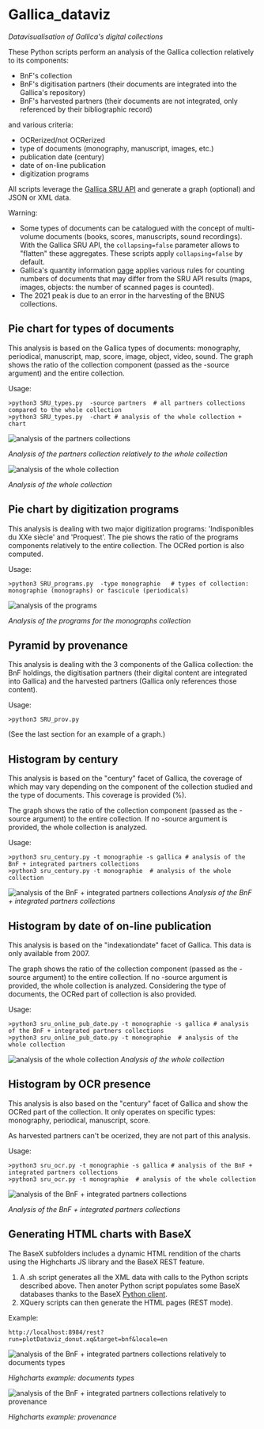 # Gallica_dataviz
  *Datavisualisation of Gallica's digital collections*

These Python scripts perform an analysis of the Gallica collection relatively to its components:
- BnF's collection 
- BnF's digitisation partners (their documents are integrated into the Gallica's repository)
- BnF's harvested partners (their documents are not integrated, only referenced by their bibliographic record)

and various criteria:
- OCRerized/not OCRerized
- type of documents (monography, manuscript, images, etc.)
- publication date (century)
- date of on-line publication
- digitization programs

All scripts leverage the [Gallica SRU API](https://api.bnf.fr/fr/api-gallica-de-recherche) and generate a graph (optional) and JSON or XML data.

Warning: 
- Some types of documents can be catalogued with the concept of multi-volume documents (books, scores, manuscripts, sound recordings). With the Gallica SRU API, the `collapsing=false` parameter allows to "flatten" these aggregates. These scripts apply `collapsing=false` by default.
- Gallica's quantity information [page](https://gallica.bnf.fr/GallicaEnChiffres) applies various rules for counting numbers of documents that may differ from the SRU API results (maps, images, objects: the number of scanned pages is counted).
- The 2021 peak is due to an error in the harvesting of the BNUS collections.


## Pie chart for types of documents 

This analysis is based on the Gallica types of documents: monography, periodical, manuscript, map, score, image, object, video, sound.
The graph shows the ratio of the collection component (passed as the -source argument) and the entire collection. 

Usage:
``` 
>python3 SRU_types.py  -source partners  # all partners collections compared to the whole collection
>python3 SRU_types.py  -chart # analysis of the whole collection + chart
``` 

![analysis of the partners collections](https://github.com/altomator/Gallica_dataviz/blob/main/pie_by_types/all_by_TYPES_partners.png)

*Analysis of the partners collection relatively to the whole collection*

![analysis of the whole collection](https://github.com/altomator/Gallica_dataviz/blob/main/pie_by_types/all_by_TYPES.jpg)

*Analysis of the whole collection*

## Pie chart by digitization programs

This analysis is dealing with two major digitization programs: 'Indisponibles du XXe siècle' and 'Proquest'. 
The pie shows the ratio of the programs components relatively to the entire collection. The OCRed portion is also computed.

Usage:
``` 
>python3 SRU_programs.py  -type monographie   # types of collection: monographie (monographs) or fascicule (periodicals)
``` 

![analysis of the programs](https://github.com/altomator/Gallica_dataviz/blob/main/pie_by_programs/mono.jpg)

*Analysis of the programs for the monographs collection*

## Pyramid by provenance 

This analysis is dealing with the 3 components of the Gallica collection: the BnF holdings, the digitisation partners (their digital content are integrated into Gallica) and the harvested partners (Gallica only references those content). 

Usage:
``` 
>python3 SRU_prov.py
``` 

(See the last section for an example of a graph.)

## Histogram by century

This analysis is based on the "century" facet of Gallica, the coverage of which may vary depending on the component of the collection studied and the type of documents. This coverage is provided (%).

The graph shows the ratio of the collection component (passed as the -source argument) to the entire collection. If no -source argument is provided, the whole collection is analyzed.

Usage:
``` 
>python3 sru_century.py -t monographie -s gallica # analysis of the BnF + integrated partners collections
>python3 sru_century.py -t monographie  # analysis of the whole collection
```

![analysis of the BnF + integrated partners collections](https://github.com/altomator/Gallica_dataviz/blob/main/histogram_by_century/monographie_by_CENTURY.png)
*Analysis of the BnF + integrated partners collections*

## Histogram by date of on-line publication

This analysis is based on the "indexationdate" facet of Gallica. This data is only available from 2007.

The graph shows the ratio of the collection component (passed as the -source argument) to the entire collection. If no -source argument is provided, the whole collection is analyzed. Considering the type of documents, the OCRed part of collection is also provided.

Usage:
``` 
>python3 sru_online_pub_date.py -t monographie -s gallica # analysis of the BnF + integrated partners collections
>python3 sru_online_pub_date.py -t monographie  # analysis of the whole collection
```

![analysis of the whole collection](https://github.com/altomator/Gallica_dataviz/blob/main/histogram_by_online_pub_date/monographie_by_ONLINE.png)
*Analysis of the whole collection*

## Histogram by OCR presence

This analysis is also based on the "century" facet of Gallica and show the OCRed part of the collection.
It only operates on specific types: monography, periodical, manuscript, score.

As harvested partners can't be ocerized, they are not part of this analysis.

Usage:
``` 
>python3 sru_ocr.py -t monographie -s gallica # analysis of the BnF + integrated partners collections
>python3 sru_ocr.py -t monographie  # analysis of the whole collection
```

![analysis of the BnF + integrated partners collections](https://github.com/altomator/Gallica_dataviz/blob/main/histogram_by_ocr/monographie_by_OCR.png)

*Analysis of the BnF + integrated partners collections*



## Generating HTML charts with BaseX 

The BaseX subfolders includes a dynamic HTML rendition of the charts using the Highcharts JS library and the BaseX REST feature.

1. A .sh script generates all the XML data with calls to the Python scripts described above. Then anoter Python script populates some BaseX databases thanks to the BaseX [Python client](https://pypi.org/project/BaseXClient/).
2. XQuery scripts can then generate the HTML pages (REST mode).

Example:
``` 
http://localhost:8984/rest?run=plotDataviz_donut.xq&target=bnf&locale=en
``` 

![analysis of the BnF + integrated partners collections relatively to documents types](https://github.com/altomator/Gallica_dataviz/blob/main/pie_by_types/highcharts.jpg)

*Highcharts example: documents types*

![analysis of the BnF + integrated partners collections relatively to provenance](https://github.com/altomator/Gallica_dataviz/blob/main/pyramid_by_provenance/provenance.jpg)

*Highcharts example: provenance*
